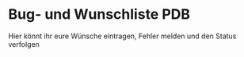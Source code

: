 # Bug- und Wunschliste PDB
Hier könnt ihr eure Wünsche eintragen, Fehler melden und den Status verfolgen
